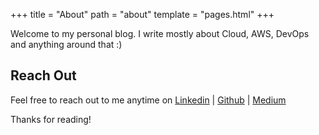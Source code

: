 +++
title = "About"
path = "about"
template = "pages.html"
+++

Welcome to my personal blog. I write mostly about Cloud, AWS, DevOps and anything around that :)

## Reach Out

Feel free to reach out to me anytime on [Linkedin](https://www.linkedin.com/in/bhegazy) | [Github](https://github.com/bhegazy) | [Medium](https://billhegazy.medium.com)

Thanks for reading!
